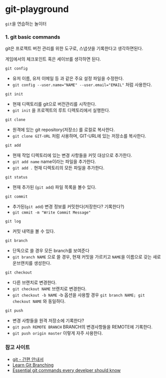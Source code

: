 # git-playground
`git`을 연습하는 놀이터
### 1. git basic commands

git은 프로젝트 버전 관리를 위한 도구로, 스냅샷을 기록한다고 생각하면된다.

게임에서의 체크포인트 혹은 세이브를 생각하면 된다.

`git config`

- 유저 이름, 유저 이메일 등 과 같은 주요 설정 파일을 수정한다.
- `git config --user.name="NAME" --user.email="EMAIL"` 처럼 사용한다.

`git init`

- 현재 디렉토리를 git으로 버전관리를 시작한다.
- `git init` 을 프로젝트의 루트 디렉토리에서 실행한다.

`git clone`

- 원격에 있는 git repository(저장소) 를 로컬로 복사한다.
- `git clone GIT-URL` 처럼 사용하며, GIT-URL에 있는 저장소를 복사한다.

`git add`

- 현재 작업 디렉토리에 있는 변경 사항들을 커밋 대상으로 추가한다.
- `git add name` name이라는 파일을 추가한다.
- `git add .` 현재 디렉토리의 모든 파일을 추가한다.

`git status`
- 현재 추가된 (`git add`) 파일 목록을 볼수 있다.

`git commit` 

- 추가된(`git add`) 변경 정보를 커밋한다(저장한다? 기록한다?)
- `git cmmit -m "Write Commit Message"`

`git log`

- 커밋 내역을 볼 수 있다.

`git branch`

- 단독으로 쓸 경우 모든 branch를 보여준다
- `git branch NAME` 으로 쓸 경우, 현재 커밋을 가르키고 `NAME`을 이름으로 갖는 새로운브랜치를 생성한다.

`git checkout`

- 다른 브랜치로 변경한다.
- `git checkout NAME` <NAME> 브랜치로 변경한다.
- `git checkout -b NAME` -b 옵션을 사용할 경우 `git branch NAME; git checkout NAME` 와 동일하다.

`git push`

- 변경 사항들을 원격 저장소에 기록한다?
- `git push REMOTE BRANCH` BRANCH의 변경사항들을 REMOTE에 기록한다.
- `git push origin master` 이렇게 자주 사용한다.
### 참고 사이트
- [git - 간편 안내서](https://rogerdudler.github.io/git-guide/index.ko.html)
- [Learn Git Branching](https://learngitbranching.js.org/)
- [Essential git commands every develper should know](https://dev.to/dhruv/essential-git-commands-every-developer-should-know-2fl)
